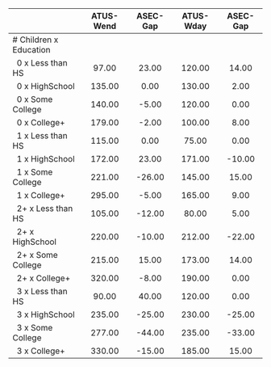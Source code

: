 
|                      |    ATUS-Wend |     ASEC-Gap |    ATUS-Wday |     ASEC-Gap |
| -------------------- | :----------: | :----------: | :----------: | :----------: |
| # Children x Education |              |              |              |              |
| &nbsp;&nbsp;0 x Less than HS |        97.00 |        23.00 |       120.00 |        14.00 |
| &nbsp;&nbsp;0 x HighSchool |       135.00 |         0.00 |       130.00 |         2.00 |
| &nbsp;&nbsp;0 x Some College |       140.00 |        -5.00 |       120.00 |         0.00 |
| &nbsp;&nbsp;0 x College+ |       179.00 |        -2.00 |       100.00 |         8.00 |
| &nbsp;&nbsp;1 x Less than HS |       115.00 |         0.00 |        75.00 |         0.00 |
| &nbsp;&nbsp;1 x HighSchool |       172.00 |        23.00 |       171.00 |       -10.00 |
| &nbsp;&nbsp;1 x Some College |       221.00 |       -26.00 |       145.00 |        15.00 |
| &nbsp;&nbsp;1 x College+ |       295.00 |        -5.00 |       165.00 |         9.00 |
| &nbsp;&nbsp;2+ x Less than HS |       105.00 |       -12.00 |        80.00 |         5.00 |
| &nbsp;&nbsp;2+ x HighSchool |       220.00 |       -10.00 |       212.00 |       -22.00 |
| &nbsp;&nbsp;2+ x Some College |       215.00 |        15.00 |       173.00 |        14.00 |
| &nbsp;&nbsp;2+ x College+ |       320.00 |        -8.00 |       190.00 |         0.00 |
| &nbsp;&nbsp;3 x Less than HS |        90.00 |        40.00 |       120.00 |         0.00 |
| &nbsp;&nbsp;3 x HighSchool |       235.00 |       -25.00 |       230.00 |       -25.00 |
| &nbsp;&nbsp;3 x Some College |       277.00 |       -44.00 |       235.00 |       -33.00 |
| &nbsp;&nbsp;3 x College+ |       330.00 |       -15.00 |       185.00 |        15.00 |


